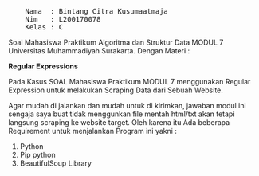 <pre>
	Nama  : Bintang Citra Kusumaatmaja
	Nim   : L200170078
	Kelas : C
</pre>
<p>
	Soal Mahasiswa Praktikum Algoritma dan Struktur Data MODUL 7 Universitas Muhammadiyah Surakarta. Dengan Materi :
</p>
<b>Regular Expressions</b>
<p>
	Pada Kasus SOAL Mahasiswa Praktikum MODUL 7 menggunakan Regular Expression untuk
	melakukan Scraping Data dari Sebuah Website.
</p>
<p>Agar mudah di jalankan dan mudah untuk di kirimkan, jawaban modul ini sengaja saya buat tidak menggunkan file mentah html/txt akan tetapi langsung scraping ke website target. Oleh karena itu Ada beberapa Requirement untuk menjalankan Program ini yakni :</p>
<ol>
	<li>Python</li>
	<li>Pip python</li>
	<li>BeautifulSoup Library</li>
</ol>
